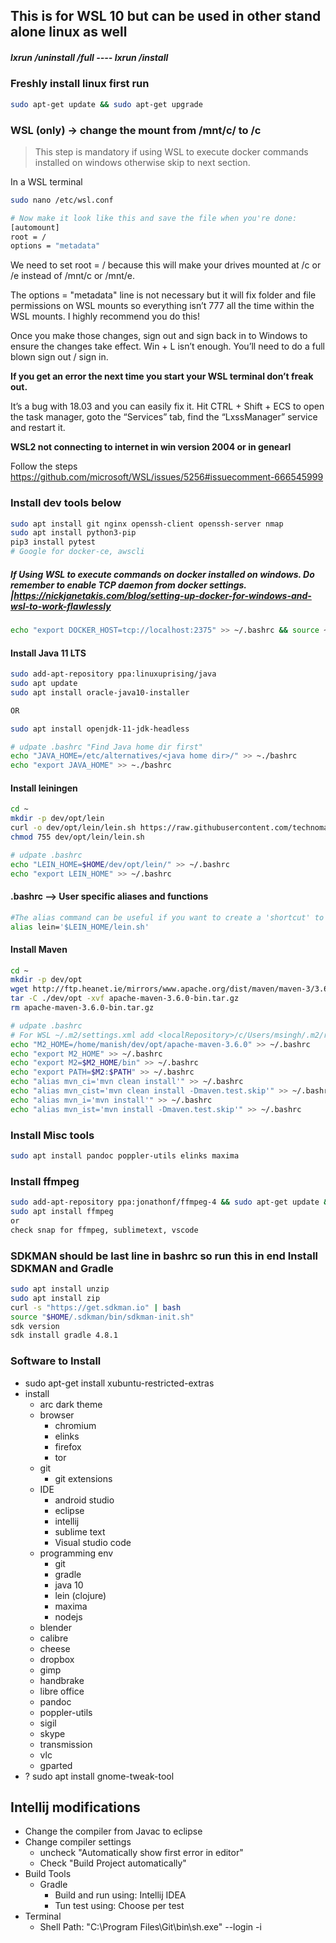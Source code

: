 ## This is for WSL 10 but can be used in other stand alone linux as well

##### lxrun /uninstall /full ---- lxrun /install

### Freshly install linux first run
```sh
sudo apt-get update && sudo apt-get upgrade
```

### WSL (only) -> change the mount from /mnt/c/ to /c

> This step is mandatory if using WSL to execute docker commands installed on windows otherwise skip to next section.

In a WSL terminal
```sh
sudo nano /etc/wsl.conf

# Now make it look like this and save the file when you're done:
[automount]
root = /
options = "metadata"
```
We need to set root = / because this will make your drives mounted at /c or /e instead of /mnt/c or /mnt/e.

The options = "metadata" line is not necessary but it will fix folder and file permissions on WSL mounts so everything isn’t 777 all the time within the WSL mounts. I highly recommend you do this!

Once you make those changes, sign out and sign back in to Windows to ensure the changes take effect. Win + L isn’t enough. You’ll need to do a full blown sign out / sign in.

**If you get an error the next time you start your WSL terminal don’t freak out.**

It’s a bug with 18.03 and you can easily fix it. Hit CTRL + Shift + ECS to open the task manager, goto the “Services” tab, find the “LxssManager” service and restart it.

**WSL2 not connecting to internet in win version 2004 or in genearl**

Follow the steps https://github.com/microsoft/WSL/issues/5256#issuecomment-666545999

### Install **dev tools below**
```sh
sudo apt install git nginx openssh-client openssh-server nmap
sudo apt install python3-pip
pip3 install pytest
# Google for docker-ce, awscli
```

##### If Using WSL to execute commands on docker installed on windows. Do remember to enable TCP daemon from docker settings. |https://nickjanetakis.com/blog/setting-up-docker-for-windows-and-wsl-to-work-flawlessly
```sh
echo "export DOCKER_HOST=tcp://localhost:2375" >> ~/.bashrc && source ~/.bashrc
```

#### Install Java 11 LTS
```sh
sudo add-apt-repository ppa:linuxuprising/java
sudo apt update
sudo apt install oracle-java10-installer

OR

sudo apt install openjdk-11-jdk-headless

# udpate .bashrc "Find Java home dir first"
echo "JAVA_HOME=/etc/alternatives/<java home dir>/" >> ~./bashrc
echo "export JAVA_HOME" >> ~./bashrc
```

#### Install leiningen
```sh
cd ~
mkdir -p dev/opt/lein
curl -o dev/opt/lein/lein.sh https://raw.githubusercontent.com/technomancy/leiningen/stable/bin/lein
chmod 755 dev/opt/lein/lein.sh

# udpate .bashrc
echo "LEIN_HOME=$HOME/dev/opt/lein/" >> ~/.bashrc
echo "export LEIN_HOME" >> ~/.bashrc
```

#### .bashrc --> User specific aliases and functions
```sh
#The alias command can be useful if you want to create a 'shortcut' to a command.
alias lein='$LEIN_HOME/lein.sh'
```

#### Install Maven
```sh
cd ~
mkdir -p dev/opt
wget http://ftp.heanet.ie/mirrors/www.apache.org/dist/maven/maven-3/3.6.0/binaries/apache-maven-3.6.0-bin.tar.gz
tar -C ./dev/opt -xvf apache-maven-3.6.0-bin.tar.gz 
rm apache-maven-3.6.0-bin.tar.gz

# udpate .bashrc
# For WSL ~/.m2/settings.xml add <localRepository>/c/Users/msingh/.m2/repository</localRepository> to point to windows home .m2
echo "M2_HOME=/home/manish/dev/opt/apache-maven-3.6.0" >> ~/.bashrc
echo "export M2_HOME" >> ~/.bashrc
echo "export M2=$M2_HOME/bin" >> ~/.bashrc
echo "export PATH=$M2:$PATH" >> ~/.bashrc
echo "alias mvn_ci='mvn clean install'" >> ~/.bashrc
echo "alias mvn_cist='mvn clean install -Dmaven.test.skip'" >> ~/.bashrc
echo "alias mvn_i='mvn install'" >> ~/.bashrc
echo "alias mvn_ist='mvn install -Dmaven.test.skip'" >> ~/.bashrc
```

### Install **Misc tools**
```sh
sudo apt install pandoc poppler-utils elinks maxima
```

### Install ffmpeg
```sh
sudo add-apt-repository ppa:jonathonf/ffmpeg-4 && sudo apt-get update && sudo apt-get dist-upgrade
sudo apt install ffmpeg
or
check snap for ffmpeg, sublimetext, vscode
```

### SDKMAN should be last line in bashrc so run this in end Install SDKMAN and Gradle
```sh
sudo apt install unzip 
sudo apt install zip
curl -s "https://get.sdkman.io" | bash
source "$HOME/.sdkman/bin/sdkman-init.sh"
sdk version
sdk install gradle 4.8.1
```

### Software to Install
- sudo apt-get install xubuntu-restricted-extras
- install
	- arc dark theme
	- browser
		- chromium
		- elinks
		- firefox
		- tor
	- git
		- git extensions
	- IDE
		- android studio
		- eclipse
		- intellij
		- sublime text
		- Visual studio code
	- programming env
		- git
		- gradle
		- java 10
		- lein (clojure)
		- maxima
		- nodejs
	- blender
	- calibre
	- cheese
	- dropbox
	- gimp
	- handbrake
	- libre office
	- pandoc
	- poppler-utils
	- sigil
	- skype
	- transmission
	- vlc
	- gparted
- ? sudo apt install gnome-tweak-tool

## Intellij modifications
- Change the compiler from Javac to eclipse
- Change compiler settings
	- uncheck "Automatically show first error in editor"
	- Check "Build Project automatically"
- Build Tools
	- Gradle
		- Build and run using: Intellij IDEA
		- Tun test using: Choose per test
- Terminal
	- Shell Path: "C:\Program Files\Git\bin\sh.exe" --login -i 
